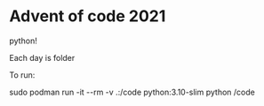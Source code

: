 # Advent of code 2021

python! 

Each day is folder

To run: 

sudo podman run -it --rm -v .:/code python:3.10-slim python /code